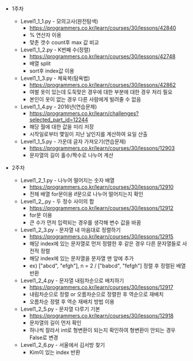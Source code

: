 * 1주차
    * Level1_1_1.py - 모의고사(완전탐색)
      * https://programmers.co.kr/learn/courses/30/lessons/42840
      * % 연산자 이용
      * 맞춘 갯수 count후 max 값 비교
    * Level1_1_2.py - K번째 수(정렬)
      * https://programmers.co.kr/learn/courses/30/lessons/42748
      * 배열 split
      * sort후 index값 이용
    * Level1_1_3.py - 체육복(탐욕법)
      * https://programmers.co.kr/learn/courses/30/lessons/42862
      * 여벌 옷이 있는데 도둑맞은 경우에 대한 부분에 대한 경우 처리 필요
      * 본인이 옷이 없는 경우 다른 사람에게 빌려줄 수 없음
    * Level1_1_4.py - 2016년(연습문제)
      * https://programmers.co.kr/learn/challenges?selected_part_id=12244
      * 해당 월에 대한 값을 미리 저장
      * 시작일로부터 몇일이 지난 날인지를 계산하여 요일 산출
    * Level1_1_5.py - 가운데 글자 가져오기(연습문제)
      * https://programmers.co.kr/learn/courses/30/lessons/12903
      * 문자열의 길이 홀수/짝수로 나누어 계산


* 2주차
    * Level1_2_1.py - 나누어 떨어지는 숫자 배열
      * https://programmers.co.kr/learn/courses/30/lessons/12910
      * 전체 배열 for문이용 if문으로 나누어 떨어지는지 확인
    * Level1_2_.py - 두 정수 사이의 합
      * https://programmers.co.kr/learn/courses/30/lessons/12912
      * for문 이용
      * 큰 수가 먼저 입력되는 경우를 생각해 변수 값을 바꿈
    * Level1_2_3.py - 문자열 내 마음대로 정렬하기
      * https://programmers.co.kr/learn/courses/30/lessons/12915
      * 해당 index에 있는 문자열로 먼저 정렬한 후 같은 경우 다른 문자열들로 사전적 정렬
      * 해당 index에 있는 문자열을 문자열 맨 앞에 추가
      * ex) ["abcd", "efgh"], n = 2 / ["babcd", "fefgh"] 정렬 후 정렬된 배열 반환
    * Level1_2_4.py - 문자열 내림차순으로 배치하기
      * https://programmers.co.kr/learn/courses/30/lessons/12917
      * 내림차순으로 정렬 or 오름차순으로 정렬한 후 역순으로 재배치
      * 오름차순 정렬 후 역순 재배치 방법 이용
    * Level1_2_5.py - 문자열 다루기 기본
      * https://programmers.co.kr/learn/courses/30/lessons/12918
      * 문자열의 길이 먼저 확인
      * 하나씩 잘라서 int로 형변환이 되는지 확인하여 형변환이 안되는 경우 False로 변경
    * Level1_2_6.py - 서울에서 김서방 찾기
      * Kim이 있는 index 반환
